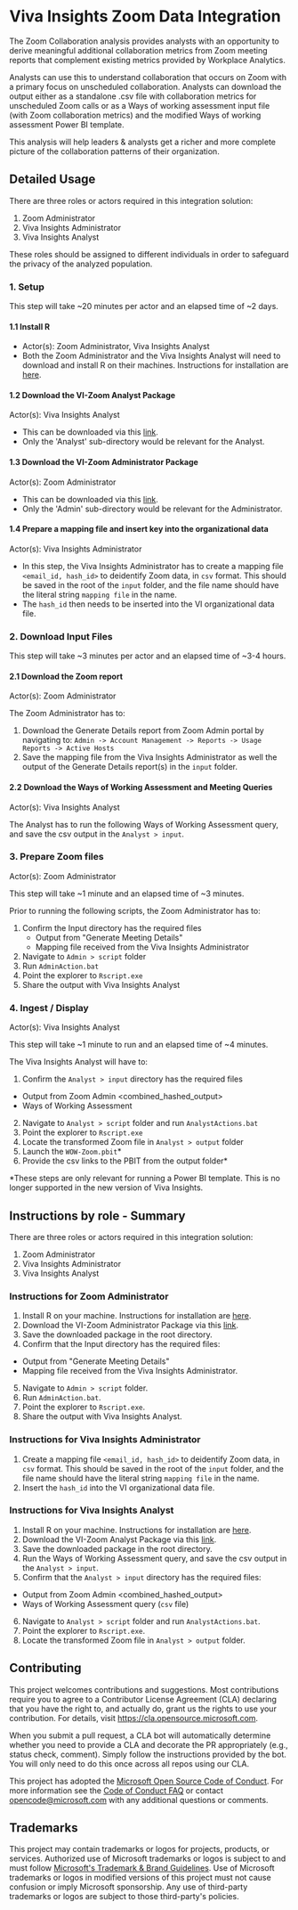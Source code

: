 # Viva Insights Zoom Data Integration

The Zoom Collaboration analysis provides analysts with an opportunity to derive meaningful additional collaboration metrics from Zoom meeting reports that complement existing metrics provided by Workplace Analytics. 

Analysts can use this to understand collaboration that occurs on Zoom with a primary focus on unscheduled collaboration. Analysts can download the output either as a standalone .csv file with collaboration metrics for unscheduled Zoom calls or as a Ways of working assessment input file (with Zoom collaboration metrics) and the modified Ways of working assessment Power BI template.

This analysis will help leaders & analysts get a richer and more complete picture of the collaboration patterns of their organization.

## Detailed Usage

There are three roles or actors required in this integration solution: 

1. Zoom Administrator
2. Viva Insights Administrator
3. Viva Insights Analyst

These roles should be assigned to different individuals in order to safeguard the privacy of the analyzed population. 

### 1. Setup

This step will take ~20 minutes per actor and an elapsed time of ~2 days. 

#### 1.1 Install R 

- Actor(s): Zoom Administrator, Viva Insights Analyst
- Both the Zoom Administrator and the Viva Insights Analyst will need to download and install R on their machines. Instructions for installation are [here](https://cran.r-project.org/bin/windows/base/).

#### 1.2 Download the VI-Zoom Analyst Package

Actor(s): Viva Insights Analyst

- This can be downloaded via this [link](https://github.com/microsoft/vivainsights_zoom_int/archive/refs/heads/main/Admin.zip). 
- Only the 'Analyst' sub-directory would be relevant for the Analyst. 

#### 1.3 Download the VI-Zoom Administrator Package

Actor(s): Zoom Administrator

- This can be downloaded via this [link](https://github.com/microsoft/vivainsights_zoom_int/archive/refs/heads/main/Admin.zip). 
- Only the 'Admin' sub-directory would be relevant for the Administrator. 

#### 1.4 Prepare a mapping file and insert key into the organizational data

Actor(s): Viva Insights Administrator

- In this step, the Viva Insights Administrator has to create a mapping file `<email_id, hash_id>` to deidentify Zoom data, in `csv` format. This should be saved in the root of the `input` folder, and the file name should have the literal string `mapping file` in the name. 
- The `hash_id` then needs to be inserted into the VI organizational data file. 

### 2. Download Input Files

This step will take ~3 minutes per actor and an elapsed time of ~3-4 hours. 

#### 2.1 Download the Zoom report

Actor(s): Zoom Administrator

The Zoom Administrator has to: 

1. Download the Generate Details report from Zoom Admin portal by navigating to:
	`Admin -> Account Management -> Reports -> Usage Reports -> Active Hosts`
2. Save the mapping file from the Viva Insights Administrator as well the output of the Generate Details report(s) in the `input` folder.

#### 2.2 Download the Ways of Working Assessment and Meeting Queries

Actor(s): Viva Insights Analyst

The Analyst has to run the following Ways of Working Assessment query, and save the csv output in the `Analyst > input`.

### 3. Prepare Zoom files

Actor(s): Zoom Administrator

This step will take ~1 minute and an elapsed time of ~3 minutes. 

Prior to running the following scripts, the Zoom Administrator has to: 

1. Confirm the Input directory has the required files
	- Output from "Generate Meeting Details"
	- Mapping file received from the Viva Insights Administrator
2. Navigate to `Admin > script` folder 
3. Run `AdminAction.bat`
4. Point the explorer to `Rscript.exe`
5. Share the output with Viva Insights Analyst

### 4. Ingest / Display

Actor(s): Viva Insights Analyst

This step will take ~1 minute to run and an elapsed time of ~4 minutes. 

The Viva Insights Analyst will have to: 
1. Confirm the `Analyst > input` directory has the required files
  - Output from Zoom Admin <combined_hashed_output>
  - Ways of Working Assessment
2. Navigate to `Analyst > script` folder and run `AnalystActions.bat`
3. Point the explorer to `Rscript.exe`
4. Locate the transformed Zoom file in `Analyst > output` folder
5. Launch the `WOW-Zoom.pbit`*
6. Provide the csv links to the PBIT from the output folder*

*These steps are only relevant for running a Power BI template. This is no longer supported in the new version of Viva Insights.

## Instructions by role - Summary

There are three roles or actors required in this integration solution: 

1. Zoom Administrator
2. Viva Insights Administrator
3. Viva Insights Analyst

### Instructions for Zoom Administrator

1. Install R on your machine. Instructions for installation are [here](https://cran.r-project.org/bin/windows/base/).
2. Download the VI-Zoom Administrator Package via this [link](https://github.com/microsoft/vivainsights_zoom_int/archive/refs/heads/main/Admin.zip). 
3. Save the downloaded package in the root directory.
4. Confirm that the Input directory has the required files:
  - Output from "Generate Meeting Details"
  - Mapping file received from the Viva Insights Administrator.
5. Navigate to `Admin > script` folder.
6. Run `AdminAction.bat`.
7. Point the explorer to `Rscript.exe`.
8. Share the output with Viva Insights Analyst.

### Instructions for Viva Insights Administrator

1. Create a mapping file `<email_id, hash_id>` to deidentify Zoom data, in `csv` format. This should be saved in the root of the `input` folder, and the file name should have the literal string `mapping file` in the name. 
2. Insert the `hash_id` into the VI organizational data file.

### Instructions for Viva Insights Analyst

1. Install R on your machine. Instructions for installation are [here](https://cran.r-project.org/bin/windows/base/).
2. Download the VI-Zoom Analyst Package via this [link](https://github.com/microsoft/vivainsights_zoom_int/archive/refs/heads/main/Admin.zip). 
3. Save the downloaded package in the root directory.
4. Run the Ways of Working Assessment query, and save the csv output in the `Analyst > input`.
5. Confirm that the `Analyst > input` directory has the required files:
  - Output from Zoom Admin <combined_hashed_output>
  - Ways of Working Assessment query (`csv` file)
6. Navigate to `Analyst > script` folder and run `AnalystActions.bat`.
7. Point the explorer to `Rscript.exe`.
8. Locate the transformed Zoom file in `Analyst > output` folder.


## Contributing

This project welcomes contributions and suggestions.  Most contributions require you to agree to a
Contributor License Agreement (CLA) declaring that you have the right to, and actually do, grant us
the rights to use your contribution. For details, visit https://cla.opensource.microsoft.com.

When you submit a pull request, a CLA bot will automatically determine whether you need to provide
a CLA and decorate the PR appropriately (e.g., status check, comment). Simply follow the instructions
provided by the bot. You will only need to do this once across all repos using our CLA.

This project has adopted the [Microsoft Open Source Code of Conduct](https://opensource.microsoft.com/codeofconduct/).
For more information see the [Code of Conduct FAQ](https://opensource.microsoft.com/codeofconduct/faq/) or
contact [opencode@microsoft.com](mailto:opencode@microsoft.com) with any additional questions or comments.

## Trademarks

This project may contain trademarks or logos for projects, products, or services. Authorized use of Microsoft 
trademarks or logos is subject to and must follow 
[Microsoft's Trademark & Brand Guidelines](https://www.microsoft.com/en-us/legal/intellectualproperty/trademarks/usage/general).
Use of Microsoft trademarks or logos in modified versions of this project must not cause confusion or imply Microsoft sponsorship.
Any use of third-party trademarks or logos are subject to those third-party's policies.
